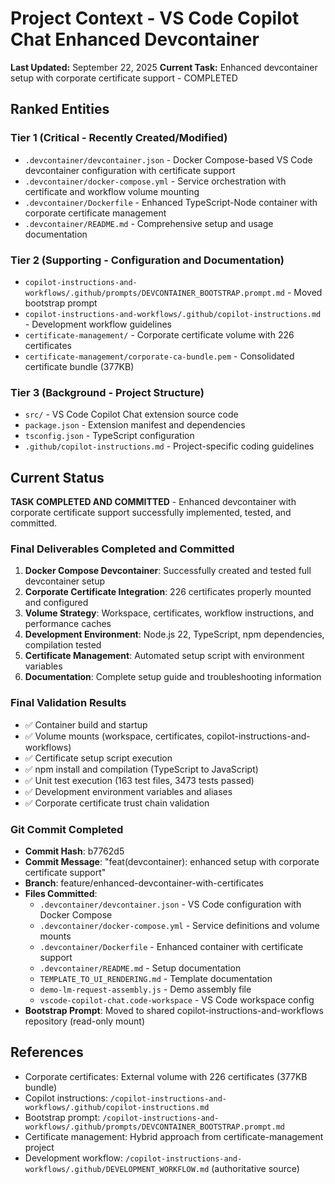 # Project Context - VS Code Copilot Chat Enhanced Devcontainer
**Last Updated:** September 22, 2025
**Current Task:** Enhanced devcontainer setup with corporate certificate support - COMPLETED

## Ranked Entities

### Tier 1 (Critical - Recently Created/Modified)
- `.devcontainer/devcontainer.json` - Docker Compose-based VS Code devcontainer configuration with certificate support
- `.devcontainer/docker-compose.yml` - Service orchestration with certificate and workflow volume mounting
- `.devcontainer/Dockerfile` - Enhanced TypeScript-Node container with corporate certificate management
- `.devcontainer/README.md` - Comprehensive setup and usage documentation

### Tier 2 (Supporting - Configuration and Documentation)
- `copilot-instructions-and-workflows/.github/prompts/DEVCONTAINER_BOOTSTRAP.prompt.md` - Moved bootstrap prompt
- `copilot-instructions-and-workflows/.github/copilot-instructions.md` - Development workflow guidelines
- `certificate-management/` - Corporate certificate volume with 226 certificates
- `certificate-management/corporate-ca-bundle.pem` - Consolidated certificate bundle (377KB)

### Tier 3 (Background - Project Structure)
- `src/` - VS Code Copilot Chat extension source code
- `package.json` - Extension manifest and dependencies
- `tsconfig.json` - TypeScript configuration
- `.github/copilot-instructions.md` - Project-specific coding guidelines

## Current Status
**TASK COMPLETED AND COMMITTED** - Enhanced devcontainer with corporate certificate support successfully implemented, tested, and committed.

### Final Deliverables Completed and Committed
1. **Docker Compose Devcontainer**: Successfully created and tested full devcontainer setup
2. **Corporate Certificate Integration**: 226 certificates properly mounted and configured
3. **Volume Strategy**: Workspace, certificates, workflow instructions, and performance caches
4. **Development Environment**: Node.js 22, TypeScript, npm dependencies, compilation tested
5. **Certificate Management**: Automated setup script with environment variables
6. **Documentation**: Complete setup guide and troubleshooting information

### Final Validation Results
- ✅ Container build and startup
- ✅ Volume mounts (workspace, certificates, copilot-instructions-and-workflows)
- ✅ Certificate setup script execution
- ✅ npm install and compilation (TypeScript to JavaScript)
- ✅ Unit test execution (163 test files, 3473 tests passed)
- ✅ Development environment variables and aliases
- ✅ Corporate certificate trust chain validation

### Git Commit Completed
- **Commit Hash**: b7762d5
- **Commit Message**: "feat(devcontainer): enhanced setup with corporate certificate support"
- **Branch**: feature/enhanced-devcontainer-with-certificates
- **Files Committed**: 
  - `.devcontainer/devcontainer.json` - VS Code configuration with Docker Compose
  - `.devcontainer/docker-compose.yml` - Service definitions and volume mounts
  - `.devcontainer/Dockerfile` - Enhanced container with certificate support
  - `.devcontainer/README.md` - Setup documentation
  - `TEMPLATE_TO_UI_RENDERING.md` - Template documentation  
  - `demo-lm-request-assembly.js` - Demo assembly file
  - `vscode-copilot-chat.code-workspace` - VS Code workspace config
- **Bootstrap Prompt**: Moved to shared copilot-instructions-and-workflows repository (read-only mount)

## References
- Corporate certificates: External volume with 226 certificates (377KB bundle)
- Copilot instructions: `/copilot-instructions-and-workflows/.github/copilot-instructions.md`
- Bootstrap prompt: `/copilot-instructions-and-workflows/.github/prompts/DEVCONTAINER_BOOTSTRAP.prompt.md`
- Certificate management: Hybrid approach from certificate-management project
- Development workflow: `/copilot-instructions-and-workflows/.github/DEVELOPMENT_WORKFLOW.md` (authoritative source)
